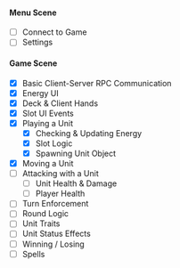 #### Menu Scene
- [ ] Connect to Game
- [ ] Settings

#### Game Scene
- [x] Basic Client-Server RPC Communication
- [x] Energy UI
- [x] Deck & Client Hands
- [x] Slot UI Events
- [x] Playing a Unit
	- [x] Checking & Updating Energy
	- [x] Slot Logic
	- [x] Spawning Unit Object
- [x] Moving a Unit
- [ ] Attacking with a Unit
	- [ ] Unit Health & Damage
	- [ ] Player Health
- [ ] Turn Enforcement
- [ ] Round Logic
- [ ] Unit Traits
- [ ] Unit Status Effects
- [ ] Winning / Losing
- [ ] Spells